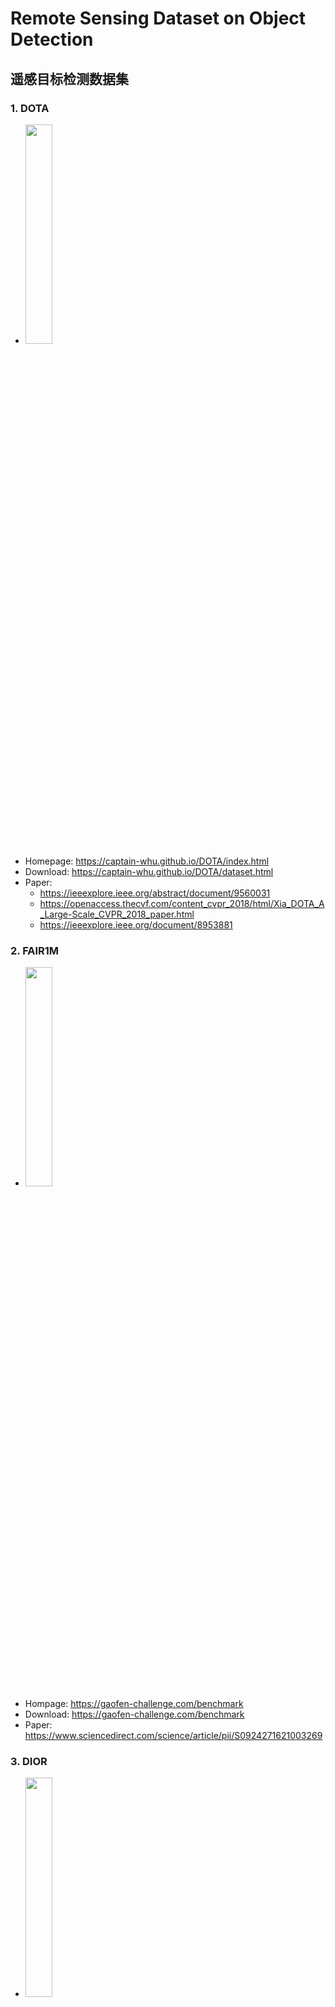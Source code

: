 # Remote Sensing Dataset on Object Detection

## 遥感目标检测数据集


### 1. DOTA

* <img src="https://github.com/rsdler/Remote-Sensing-Object-Detection-Dataset/assets/169664279/55e222fc-76c0-4cf5-a5c3-3879153aa80f" style="width:30%;">
* Homepage: https://captain-whu.github.io/DOTA/index.html
* Download: https://captain-whu.github.io/DOTA/dataset.html
* Paper: 
  * https://ieeexplore.ieee.org/abstract/document/9560031
  * https://openaccess.thecvf.com/content_cvpr_2018/html/Xia_DOTA_A_Large-Scale_CVPR_2018_paper.html
  * https://ieeexplore.ieee.org/document/8953881

### 2. FAIR1M

*  <img src="https://github.com/rsdler/Remote-Sensing-Object-Detection-Dataset/assets/169664279/86f210d7-b854-44e4-801d-63d7ef59c32e" style="width:30%;">
* Hompage: https://gaofen-challenge.com/benchmark
* Download: https://gaofen-challenge.com/benchmark
* Paper: https://www.sciencedirect.com/science/article/pii/S0924271621003269

### 3. DIOR

*  <img src="https://github.com/rsdler/Remote-Sensing-Object-Detection-Dataset/assets/169664279/b638a280-ee5c-4a71-82ec-5bf3ca2d50d8" style="width:30%;">
* Hompage: https://gaofen-challenge.com/benchmark
* Download: https://pan.baidu.com/s/1oDRfDh-tZuNoBCFcRJ6GXQ password: rsdl
* Paper:
  * https://arxiv.org/abs/1909.00133
  * https://arxiv.org/abs/2110.01931

### 4. DroneVehicle

*  <img src="https://github.com/rsdler/Remote-Sensing-Object-Detection-Dataset/assets/169664279/bb8af099-710a-4480-873d-9e84c0eb47a1" style="width:30%;">
* GitHub: https://github.com/VisDrone/DroneVehicle
* Download: https://github.com/VisDrone/DroneVehicle
* Paper: https://ieeexplore.ieee.org/abstract/document/9759286

### 5. LEVIR

*  <img src="https://github.com/rsdler/Remote-Sensing-Object-Detection-Dataset/assets/169664279/3398ba0e-f5fd-4eac-905b-f05d04e37c02" style="width:30%;">
* Page: https://levir.buaa.edu.cn/
* Paper: [https://ieeexplore.ieee.org/abstract/document/9560031](https://ieeexplore.ieee.org/document/8106808)


### 6.NWPU VHR-10

*  <img src="https://github.com/rsdler/Remote-Sensing-Object-Detection-Dataset/assets/169664279/5f18c61a-c707-44d8-8f37-da0fb4fd1c73" style="width:30%;">
* Paper: https://www.sciencedirect.com/science/article/pii/S0924271614002524
* Download: https://pan.baidu.com/s/1Mw2F7TsR2XdnM8eJZXCpQw Password: rsdl 


